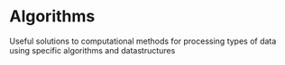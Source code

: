 # Algorithms

Useful solutions to computational methods for processing types of data using specific algorithms and datastructures
